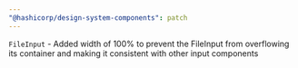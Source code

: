 ```yaml
---
"@hashicorp/design-system-components": patch
---
```


`FileInput` - Added width of 100% to prevent the FileInput from overflowing its container and making it consistent with other input components
